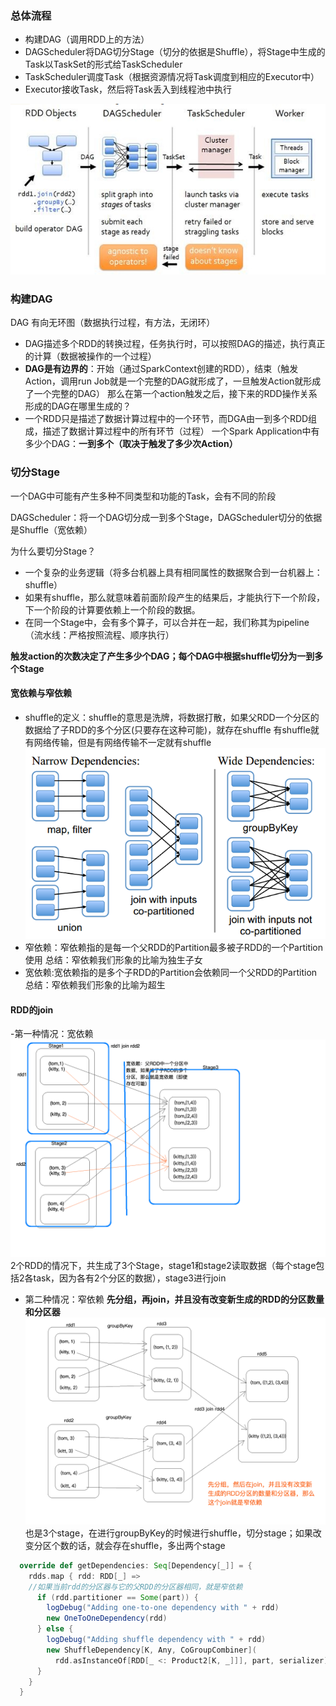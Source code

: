 ### 总体流程
- 构建DAG（调用RDD上的方法）
- DAGScheduler将DAG切分Stage（切分的依据是Shuffle），将Stage中生成的Task以TaskSet的形式给TaskScheduler
- TaskScheduler调度Task（根据资源情况将Task调度到相应的Executor中）
- Executor接收Task，然后将Task丢入到线程池中执行

 ![spark执行流程](https://github.com/lijingxiao/spark/blob/master/%E5%88%87%E5%88%86Stage/spark%E6%80%BB%E4%BD%93%E6%B5%81%E7%A8%8B.png)
 
 ### 构建DAG
DAG 有向无环图（数据执行过程，有方法，无闭环）

- DAG描述多个RDD的转换过程，任务执行时，可以按照DAG的描述，执行真正的计算（数据被操作的一个过程）
- **DAG是有边界的**：开始（通过SparkContext创建的RDD），结束（触发Action，调用run Job就是一个完整的DAG就形成了，一旦触发Action就形成了一个完整的DAG）
那么在第一个action触发之后，接下来的RDD操作关系形成的DAG在哪里生成的？
- 一个RDD只是描述了数据计算过程中的一个环节，而DGA由一到多个RDD组成，描述了数据计算过程中的所有环节（过程）
一个Spark Application中有多少个DAG：**一到多个（取决于触发了多少次Action）**

### 切分Stage
一个DAG中可能有产生多种不同类型和功能的Task，会有不同的阶段

DAGScheduler：将一个DAG切分成一到多个Stage，DAGScheduler切分的依据是Shuffle（宽依赖）

为什么要切分Stage？
- 一个复杂的业务逻辑（将多台机器上具有相同属性的数据聚合到一台机器上：shuffle）
- 如果有shuffle，那么就意味着前面阶段产生的结果后，才能执行下一个阶段，下一个阶段的计算要依赖上一个阶段的数据。
- 在同一个Stage中，会有多个算子，可以合并在一起，我们称其为pipeline（流水线：严格按照流程、顺序执行）

**触发action的次数决定了产生多少个DAG；每个DAG中根据shuffle切分为一到多个Stage**

#### 宽依赖与窄依赖
- shuffle的定义：shuffle的意思是洗牌，将数据打散，如果父RDD一个分区的数据给了子RDD的多个分区(只要存在这种可能)，就存在shuffle
有shuffle就有网络传输，但是有网络传输不一定就有shuffle
![宽依赖与窄依赖](https://github.com/lijingxiao/spark/blob/master/%E5%88%87%E5%88%86Stage/RDD%E5%AE%BD%E4%BE%9D%E8%B5%96%E4%B8%8E%E7%AA%84%E4%BE%9D%E8%B5%96.png "宽依赖与窄依赖")
- 窄依赖：窄依赖指的是每一个父RDD的Partition最多被子RDD的一个Partition使用
总结：窄依赖我们形象的比喻为独生子女
- 宽依赖:宽依赖指的是多个子RDD的Partition会依赖同一个父RDD的Partition
总结：窄依赖我们形象的比喻为超生

#### RDD的join
-第一种情况：宽依赖
![一般情况的join](https://github.com/lijingxiao/spark/blob/master/%E5%88%87%E5%88%86Stage/RDD%E7%9A%84join.png)
2个RDD的情况下，共生成了3个Stage，stage1和stage2读取数据（每个stage包括2各task，因为各有2个分区的数据），stage3进行join
- 第二种情况：窄依赖
**先分组，再join，并且没有改变新生成的RDD的分区数量和分区器**
![一般情况的join](https://github.com/lijingxiao/spark/blob/master/%E5%88%87%E5%88%86Stage/RDD%E7%89%B9%E6%AE%8A%E7%9A%84join.png)
也是3个stage，在进行groupByKey的时候进行shuffle，切分stage；如果改变分区个数的话，就会存在shuffle，多出两个stage
```scala
  override def getDependencies: Seq[Dependency[_]] = {
    rdds.map { rdd: RDD[_] =>
    //如果当前rdd的分区器与它的父RDD的分区器相同，就是窄依赖
      if (rdd.partitioner == Some(part)) {
        logDebug("Adding one-to-one dependency with " + rdd)
        new OneToOneDependency(rdd)
      } else {
        logDebug("Adding shuffle dependency with " + rdd)
        new ShuffleDependency[K, Any, CoGroupCombiner](
          rdd.asInstanceOf[RDD[_ <: Product2[K, _]]], part, serializer)
      }
    }
  }
```
